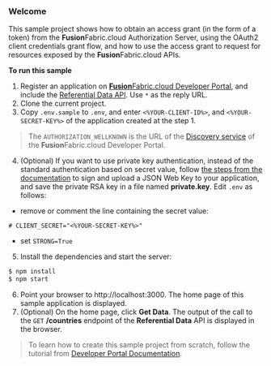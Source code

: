 ### Welcome

This sample project shows how to obtain an access grant (in the form of a token) from the **Fusion**Fabric.cloud Authorization Server, using the OAuth2 client credentials grant flow, and how to use the access grant to request for resources exposed by the **Fusion**Fabric.cloud APIs.

**To run this sample**
1. Register an application on [**Fusion**Fabric.cloud Developer Portal](https://developer.fusionfabric.cloud), and include the [Referential Data API](https://developer.fusionfabric.cloud/api/referential-v1-353f3933-c305-4898-88d5-cd6cd167f745/docs). Use `*` as the reply URL.
2. Clone the current project.
3. Copy `.env.sample` to `.env`, and enter `<%YOUR-CLIENT-ID%>`, and `<%YOUR-SECRET-KEY%>` of the application created at the step 1.

> The `AUTHORIZATION_WELLKNOWN` is the URL of the [Discovery service](https://developer.fusionfabric.cloud/documentation/oauth2-grants#discovery-service) of the **Fusion**Fabric.cloud Developer Portal.   

4. (Optional) If you want to use private key authentication, instead of the standard authentication based on secret value, follow [the steps from the documentation](https://developer.fusionfabric.cloud/documentation/oauth2-grants#jwk-auth-procedure) to sign and upload a JSON Web Key to your application, and save the private RSA key in a file named **private.key**. Edit `.env` as follows:
+ remove or comment the line containing the secret value: 
```
# CLIENT_SECRET="<%YOUR-SECRET-KEY%>"
```
+ set `STRONG=True`

5. Install the dependencies and start the server:
```sh
$ npm install
$ npm start
```

6. Point your browser to http://localhost:3000. The home page of this sample application is displayed.
7. (Optional) On the home page, click **Get Data**. The output of the call to the `GET` **/countries** endpoint of the **Referential Data** API is displayed in the browser. 

> To learn how to create this sample project from scratch, follow the tutorial from [Developer Portal Documentation](https://developer.fusionfabric.cloud/documentation/sample-client-node). 
